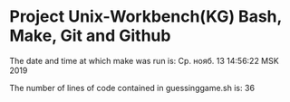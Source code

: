 # **Project Unix-Workbench(KG)** Bash, Make, Git and Github

The date and time at which make was run is:
Ср. нояб. 13 14:56:22 MSK 2019

The number of lines of code contained in guessinggame.sh is:
36
